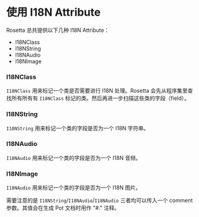 # 使用 I18N Attribute

Rosetta 总共提供以下几种 I18N Attribute：
* I18NClass
* I18NString
* I18NAudio
* I18NImage

### I18NClass
`I18NClass` 用来标记一个类是否需要进行 I18N 处理。Rosetta 会先从程序集里查找所有所有有 `I18NClass` 标记的类。然后再进一步扫描这些类的字段（field）。

### I18NString

`I18NString` 用来标记一个类的字段是否为一个 I18N 字符串。

### I18NAudio

`I18NAudio` 用来标记一个类的字段是否为一个 I18N 音频。

### I18NImage

`I18NAudio` 用来标记一个类的字段是否为一个 I18N 图片。


需要注意的是 `I18NString`/`I18NAudio`/`I18NAudio` 三者均可以传入一个 comment 参数。其值会在生成 Pot 文档时用作 "#." 注释。

